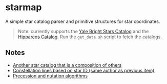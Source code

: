 # starmap

A simple star catalog parser and primitive structures for star coordinates.

> Note: currently supports the [Yale Bright Stars Catalog](http://tdc-www.harvard.edu/catalogs/bsc5.html) and the [Hipparcos Catalog](https://heasarc.gsfc.nasa.gov/W3Browse/all/hipparcos.html).
  Run the `get_data.sh` script to fetch the catalogs.

## Notes

- [Another star catalog that is a composition of others](https://github.com/johanley/star-catalog)
- [Constellation lines based on star ID (same author as previous item)](https://github.com/johanley/constellation-lines)
- [Precession and nutation algorithms](https://www.aanda.org/articles/aa/pdf/2003/48/aa4068.pdf)